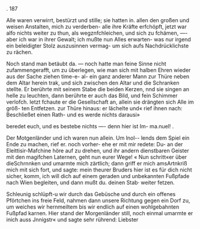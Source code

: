  

. 187

Alle waren verwirrt, bestürzt und stille; sie hatten in.
allen den großen und weisen Anstalten, mich zu verderben-
alle ihre Kräfte erfchöpft, jetzt war alfo nichts weiter zu
thun, als wegznfchleichen, und sich zu fchämen, —- aber
ich war in ihrer Gewalt; ich mußte nun Alles erwarten-
was nur irgend ein beleidigter Stolz auszusinnen vermag-
um sich aufs Nachdrücklichste zu rächen.

Noch stand man betäubt da. — noch hatte man feine
Sinne nicht zufammengerafft, um zu überlegen, wie man
sich mit halben Ehren wieder aus der Sache ziehen time-e-
al- ein ganz anderer Mann zur Thüre neben dem Altar
herein trak, und sich zwischen den Altar und die Schranken
stellte. Er berührte mit seinem Stabe die beiden Kerzen,
nnd sie singen an helle zu leuchten, dann berührte er auch
das Bild, und fein Schimmer verlofch. Ietzt fchaute er
die Gesellschaft an, allein sie drängten sich Alle im größ-
ten Entfetzen. zur Thüre hinaus: er lächelte und« rief ihnen
nach: Beschließet einen Rath- und es werde nichts darausi»

beredet euch, und es bestebe nichts —- denn hier ist Im-
ma.nuel! .

Der Motgenländer und ich waren nun allein. Um lnol--
lends dem Spiel ein Ende zu machen, rief er. noch vorher-
ehe er mit mir redete: Du- an der Eleittisir-Mafchine
höre auf zu drehen, und ihr andern dienstbaren Geister mit
den magifchen Laternen, geht nun eurer Wege!
« Nun schritt«er über dieSchrnnken und umarmte mich
zärtlich; dann griff er mich amsArtnkriß mich mit sich
fort, und sagte: mein theurer Bruders hier ist es für dich
nicht sicher, komm, ich will dich auf einem geraden und
unbekannten Fußpfade nach Wien begleiten, und dann mußt
du. deinen Stab· weiter fetzen.

Schleunig schlüpft-u wir durch das Gebüsche und durch
ein offenes Pförtchen ins freie Feld, nahmen dann unsere
Richtung gegen ein Dorf zu, um weiches wir hernmeiltem
bis wir endlich auf einen wohlgebahnten Fußpfad karnen.
Hier stand der Morgenländer still, noch einmal umarmte
er inich auss Jnnigstr« und sagte sehr rührend: Liebster

